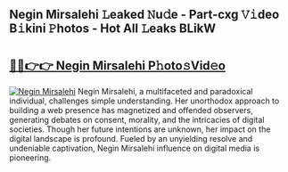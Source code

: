 ## Negin Mirsalehi 𝙻eaked 𝙽u𝚍e - Part-cxg 𝚅𝚒deo B𝚒kini 𝙿hotos - Hot All 𝙻eaks BLikW

# <h2><a href="http://ld2o47.urlbe.top/?page=Negin+Mirsalehi">🔗🔗👉👉 Negin Mirsalehi P𝚑oto𝚜Vid𝚎o</a></h2>

[![Negin Mirsalehi](https://i.imgur.com/eBuTRDB.gif)](http://ld2o47.urlbe.top/?page=Negin+Mirsalehi)
Negin Mirsalehi, a multifaceted and paradoxical individual, challenges simple understanding. Her unorthodox approach to building a web presence has magnetized and offended observers, generating debates on consent, morality, and the intricacies of digital societies. Though her future intentions are unknown, her impact on the digital landscape is profound. Fueled by an unyielding resolve and undeniable captivation, Negin Mirsalehi influence on digital media is pioneering.
